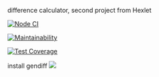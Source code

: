 difference calculator, second project from Hexlet

[![Node CI](https://github.com/oksanaduga/frontend-project-lvl2/workflows/.github/workflows/nodejs.yml/badge.svg)](https://github.com/oksanaduga/frontend-project-lvl2/actions?query=workflow%3Aworkflows/nodejs.yml+branch%3Amaster)

[![Maintainability](https://api.codeclimate.com/v1/badges/da467244383d64009024/maintainability)](https://codeclimate.com/github/oksanaduga/frontend-project-lvl2/maintainability)

[![Test Coverage](https://api.codeclimate.com/v1/badges/da467244383d64009024/test_coverage)](https://codeclimate.com/github/oksanaduga/frontend-project-lvl2/test_coverage)

install gendiff
<a href="https://asciinema.org/a/311347?autoplay=1&speed=2&size=medium" target="_blank"><img src="https://asciinema.org/a/311347.svg" /></a>
